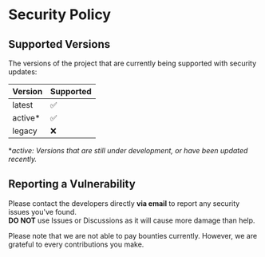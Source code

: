 # Security Policy

## Supported Versions

The versions of the project that are currently being supported with security updates:  

| Version | Supported          |
| ------- | ------------------ |
| latest  | :white_check_mark: |
| active* | :white_check_mark: |
| legacy  | :x:                |
  
**active: Versions that are still under development, or have been updated recently.*

## Reporting a Vulnerability

Please contact the developers directly **via email** to report any security issues you've found.  
**DO NOT** use Issues or Discussions as it will cause more damage than help.  

Please note that we are not able to pay bounties currently. However, we are grateful to every contributions you make.  
